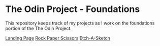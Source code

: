 # The Odin Project - Foundations

This repository keeps track of my projects as I work on the foundations portion of the The Odin Project.

[Landing Page](https://terricing.github.io/TOP/LandingPage/index.html)
[Rock Paper Scissors](https://terricing.github.io/TOP/RockPaperScissors/index.html)
[Etch-A-Sketch](https://terricing.github.io/TOP/Etch-A-Sketch/index.html)